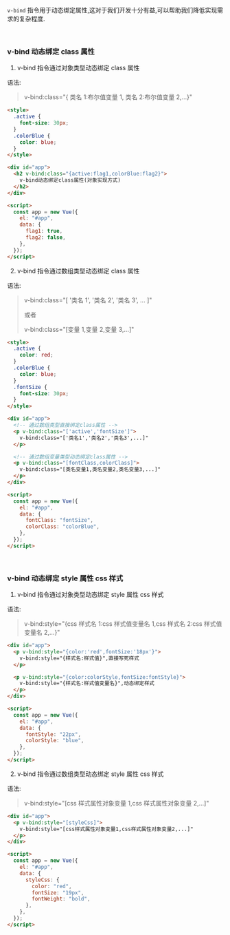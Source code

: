 `v-bind` 指令用于动态绑定属性,这对于我们开发十分有益,可以帮助我们降低实现需求的复杂程度.

&nbsp;

### v-bind 动态绑定 class 属性

1. v-bind 指令通过对象类型动态绑定 class 属性

语法:

> v-bind:class="{ 类名 1:布尔值变量 1, 类名 2:布尔值变量 2,...}"

```html
<style>
  .active {
    font-size: 30px;
  }
  .colorBlue {
    color: blue;
  }
</style>

<div id="app">
  <h2 v-bind:class="{active:flag1,colorBlue:flag2}">
    v-bind动态绑定class属性(对象实现方式)
  </h2>
</div>

<script>
  const app = new Vue({
    el: "#app",
    data: {
      flag1: true,
      flag2: false,
    },
  });
</script>
```

2. v-bind 指令通过数组类型动态绑定 class 属性

语法:

> ​v-bind:class="[ '类名 1', '类名 2', '类名 3', ... ]"
>
> 或者
>
> v-bind:class="[变量 1,变量 2,变量 3,...]"

```html
<style>
  .active {
    color: red;
  }
  .colorBlue {
    color: blue;
  }
  .fontSize {
    font-size: 30px;
  }
</style>

<div id="app">
  <!-- 通过数组类型直接绑定class属性 -->
  <p v-bind:class="['active','fontSize']">
    v-bind:class="['类名1','类名2','类名3',...]"
  </p>

  <!-- 通过数组变量类型动态绑定class属性 -->
  <p v-bind:class="[fontClass,colorClass]">
    v-bind:class="[类名变量1,类名变量2,类名变量3,...]"
  </p>
</div>

<script>
  const app = new Vue({
    el: "#app",
    data: {
      fontClass: "fontSize",
      colorClass: "colorBlue",
    },
  });
</script>
```

&nbsp;

### v-bind 动态绑定 style 属性 css 样式

1. v-bind 指令通过对象类型动态绑定 style 属性 css 样式

语法:

> v-bind:style="{css 样式名 1:css 样式值变量名 1,css 样式名 2:css 样式值变量名 2,...}"

```html
<div id="app">
  <p v-bind:style="{color:'red',fontSize:'18px'}">
    v-bind:style="{样式名:样式值}",直接写死样式
  </p>

  <p v-bind:style="{color:colorStyle,fontSize:fontStyle}">
    v-bind:style="{样式名:样式值变量名}",动态绑定样式
  </p>
</div>

<script>
  const app = new Vue({
    el: "#app",
    data: {
      fontStyle: "22px",
      colorStyle: "blue",
    },
  });
</script>
```

2. v-bind 指令通过数组类型动态绑定 style 属性 css 样式

语法:

> v-bind:style="[css 样式属性对象变量 1,css 样式属性对象变量 2,...]"

```html
<div id="app">
  <p v-bind:style="[styleCss]">
    v-bind:style="[css样式属性对象变量1,css样式属性对象变量2,...]"
  </p>
</div>

<script>
  const app = new Vue({
    el: "#app",
    data: {
      styleCss: {
        color: "red",
        fontSize: "19px",
        fontWeight: "bold",
      },
    },
  });
</script>
```
